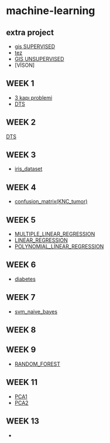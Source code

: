 # machine-learning
## extra project
* [gis SUPERVISED](GIS_porject.ipynb)
* [tez](tez.ipynb)
* [GIS UNSUPERVISED](gis_unsupervised.ipynb)
* [VİSON]
## WEEK 1
* [3 kapı problemi](3_kapı_problemi.ipynb)
* [DTS](DTS.ipynb)
## WEEK 2
[DTS](DTS.ipynb)
## WEEK 3
* [iris_dataset](iris_dataset.ipynb)
## WEEK 4
* [confusion_matrix(KNC_tumor)](confusion_matrix(KNC_tumor).ipynb)
## WEEK 5
* [MULTIPLE_LINEAR_REGRESSION](MULTIPLE_LINEAR_REGRESSION.ipynb)
* [LINEAR_REGRESSION](LINEAR_REGRESSION.ipynb)
* [POLYNOMIAL_LİNEAR_REGRESSION](POLYNOMIAL_LİNEAR_REGRESSION.ipynb)
## WEEK 6
* [diabetes](diabetes.ipynb)
## WEEK 7
* [svm_naive_bayes](svm_naive_bayes.ipynb)
## WEEK 8
## WEEK 9
* [RANDOM_FOREST](RANDOM_FOREST.ipynb)
## WEEK 11
* [PCA1](PCA1.ipynb)
* [PCA2](PCA2.ipynb)
## WEEK 13
* []()
